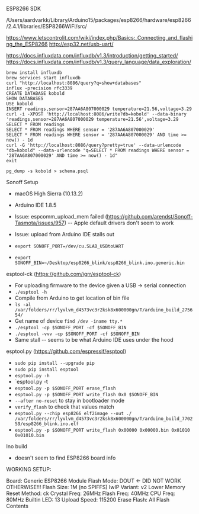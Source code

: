 ESP8266 SDK

/Users/aardvarkk/Library/Arduino15/packages/esp8266/hardware/esp8266/2.4.1/libraries/ESP8266WiFi/src/

https://www.letscontrolit.com/wiki/index.php/Basics:_Connecting_and_flashing_the_ESP8266
http://esp32.net/usb-uart/

https://docs.influxdata.com/influxdb/v1.3/introduction/getting_started/
https://docs.influxdata.com/influxdb/v1.3/query_language/data_exploration/

```
brew install influxdb
brew services start influxdb
curl "http://localhost:8086/query?q=show+databases"
influx -precision rfc3339
CREATE DATABASE kobold
SHOW DATABASES
USE kobold
INSERT readings,sensor=287AA6A807000029 temperature=21.56,voltage=3.29
curl -i -XPOST 'http://localhost:8086/write?db=kobold' --data-binary 'readings,sensor=287AA6A807000029 temperature=21.56',voltage=3.29
SELECT * FROM readings
SELECT * FROM readings WHERE sensor = '287AA6A807000029'
SELECT * FROM readings WHERE sensor = '287AA6A807000029' AND time >= now() - 1d
curl -G 'http://localhost:8086/query?pretty=true' --data-urlencode "db=kobold" --data-urlencode "q=SELECT * FROM readings WHERE sensor = '287AA6A807000029' AND time >= now() - 1d"
exit
```

`pg_dump -s kobold > schema.psql`

Sonoff Setup

- macOS High Sierra (10.13.2)
- Arduino IDE 1.8.5
- Issue: espcomm_upload_mem failed (https://github.com/arendst/Sonoff-Tasmota/issues/957) -- Apple default drivers don't seem to work
- Issue: upload from Arduino IDE stalls out

- `export SONOFF_PORT=/dev/cu.SLAB_USBtoUART`
- `export SONOFF_BIN=~/Desktop/esp8266_blink/esp8266_blink.ino.generic.bin`

esptool-ck (https://github.com/igrr/esptool-ck)

- For uploading firmware to the device given a USB -> serial connection
- `./esptool -h`
- Compile from Arduino to get location of bin file
- `ls -al /var/folders/rr/lyvlvm_d4573vc3r2ksk8x600000gn/T/arduino_build_275654/`
- Get name of device `find /dev -iname tty.*`
- `./esptool -cp $SONOFF_PORT -cf $SONOFF_BIN`
- `./esptool -vvv -cp $SONOFF_PORT -cf $SONOFF_BIN`
- Same stall -- seems to be what Arduino IDE uses under the hood

esptool.py (https://github.com/espressif/esptool)

- `sudo pip install --upgrade pip`
- `sudo pip install esptool`
- `esptool.py -h`
- `esptool.py -t
- `esptool.py -p $SONOFF_PORT erase_flash`
- `esptool.py -p $SONOFF_PORT write_flash 0x0 $SONOFF_BIN`
- `--after no-reset` to stay in bootloader mode
- `verify_flash` to check that values match
- `esptool.py --chip esp8266 elf2image --out ./ /var/folders/rr/lyvlvm_d4573vc3r2ksk8x600000gn/T/arduino_build_770259/esp8266_blink.ino.elf`
- `esptool.py -p $SONOFF_PORT write_flash 0x00000 0x00000.bin 0x01010 0x01010.bin`

Ino build
- doesn't seem to find ESP8266 board info

WORKING SETUP:

Board: Generic ESP8266 Module
Flash Mode: DOUT <- DID NOT WORK OTHERWISE!!!
Flash Size: 1M (no SPIFFS)
IwIP Variant: v2 Lower Memory
Reset Method: ck
Crystal Freq: 26MHz
Flash Freq: 40MHz
CPU Freq: 80MHz
Builtin LED: 13
Upload Speed: 115200
Erase Flash: All Flash Contents
